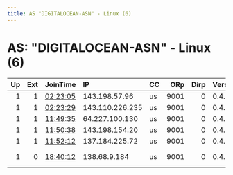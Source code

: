 ```yaml
---
title: AS "DIGITALOCEAN-ASN" - Linux (6)
---
```


# AS: "DIGITALOCEAN-ASN" - Linux (6)

|   Up |   Ext | JoinTime                                                                                              | IP              | CC   |   ORp |   Dirp | Version   | Contact                   | Nickname    |   eFamMembers |
|-----:|------:|:------------------------------------------------------------------------------------------------------|:----------------|:-----|------:|-------:|:----------|:--------------------------|:------------|--------------:|
|    1 |     1 | [02:23:05](https://nusenu.github.io/OrNetStats/w/relay/542AD897A2223A8E2DC6DE184E6820AACF1D5E88.html) | 143.198.57.96   | us   |  9001 |      0 | 0.4.7.9   | y1420ipg@duck.com         | y1420ipg    |             1 |
|    1 |     1 | [02:23:29](https://nusenu.github.io/OrNetStats/w/relay/E86DEE0C176351678626E87B6518E19AECF555F3.html) | 143.110.226.235 | us   |  9001 |      0 | 0.4.7.9   | w3s418e2@duck.com         | w3s418e2    |             1 |
|    1 |     1 | [11:49:35](https://nusenu.github.io/OrNetStats/w/relay/82CC02A166DE2C516E9DC62310F00B60DC2FE15F.html) | 64.227.100.130  | us   |  9001 |      0 | 0.4.7.9   | 2qmzuy1e@duck.com         | 2qmzuy1e    |             1 |
|    1 |     1 | [11:50:38](https://nusenu.github.io/OrNetStats/w/relay/57E463EE0319C1173163E66F570C686D87B822BF.html) | 143.198.154.20  | us   |  9001 |      0 | 0.4.7.9   | apwo8xce@duck.com         | apwo8xce    |             1 |
|    1 |     1 | [11:52:12](https://nusenu.github.io/OrNetStats/w/relay/0FD4F10575D07C311FE9A0FD4E14997CCBA6A5AB.html) | 137.184.225.72  | us   |  9001 |      0 | 0.4.7.9   | iwcssq1e@duck.com         | iwcssq1e    |             1 |
|    1 |     0 | [18:40:12](https://nusenu.github.io/OrNetStats/w/relay/F9CEA7DF5312071183E2ADA43B75AD4F577AAFC9.html) | 138.68.9.184    | us   |  9001 |      0 | 0.4.7.10  | 5F7189620D5F24C4 larobitr | debianRelay |             1 |
